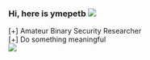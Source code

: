 ### Hi, here is ymepetb ![](https://views.whatilearened.today/views/github/mykonos-x/mykonos-x.svg)
[+] Amateur Binary Security Researcher<br>
[+] Do something meaningful<br>
![](http://38.147.172.221:7810/api/public/dl/eT_rSk31/%E5%9B%BE%E5%BA%8A/postspark_export_2024-12-31_11-03-26.png)
